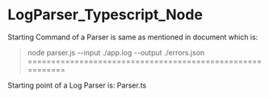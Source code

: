 # LogParser_Typescript_Node

Starting Command of a Parser is same as mentioned in document which is:

> node parser.js --input ./app.log --output ./errors.json
==========================================================

Starting point of a Log Parser is: Parser.ts


